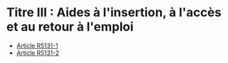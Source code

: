 # Titre III : Aides à l'insertion, à l'accès et au retour à l'emploi 

* [Article R5131-1](./LEGIARTI000018526927.md)
* [Article R5131-2](./LEGIARTI000018526925.md)
